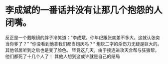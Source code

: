 # 李成斌的一番话并没有让那几个抱怨的人闭嘴。
反正是一个戴眼镜的胖子冷笑道：“李成斌，你年纪跟张奕差不多大。这就认张奕当你爹了？”
“你没看到他拿我们都当炮灰吗？”
炮灰二字的杀伤力无疑是巨大的。
其他邻居听到之后也是变了脸色。
毕竟这几天，由于接连进攻天合帮与狂狼帮，他们都死了十几个人了！
其他人想到这或许就是自己的结局

